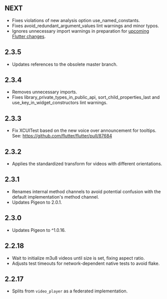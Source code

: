## NEXT

* Fixes violations of new analysis option use_named_constants.
* Fixes avoid_redundant_argument_values lint warnings and minor typos.
* Ignores unnecessary import warnings in preparation for [upcoming Flutter changes](https://github.com/flutter/flutter/pull/106316).

## 2.3.5

* Updates references to the obsolete master branch.

## 2.3.4

* Removes unnecessary imports.
* Fixes library_private_types_in_public_api, sort_child_properties_last and use_key_in_widget_constructors
  lint warnings.

## 2.3.3

* Fix XCUITest based on the new voice over announcement for tooltips.
  See: https://github.com/flutter/flutter/pull/87684

## 2.3.2

* Applies the standardized transform for videos with different orientations.

## 2.3.1

* Renames internal method channels to avoid potential confusion with the
  default implementation's method channel.
* Updates Pigeon to 2.0.1.

## 2.3.0

* Updates Pigeon to ^1.0.16.

## 2.2.18

* Wait to initialize m3u8 videos until size is set, fixing aspect ratio.
* Adjusts test timeouts for network-dependent native tests to avoid flake.

## 2.2.17

* Splits from `video_player` as a federated implementation.
